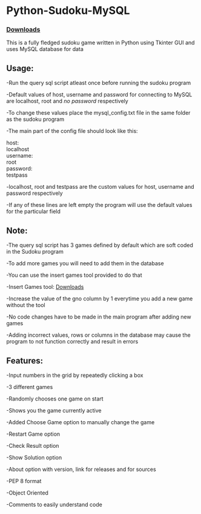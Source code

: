 # Python-Sudoku-MySQL

### [Downloads](https://github.com/VarunS2002/Python-Sudoku-MySQL/releases)

This is a fully fledged sudoku game written in Python using Tkinter GUI and uses MySQL database for data

## Usage:

-Run the query sql script atleast once before running the sudoku program 

-Default values of host, username and password for connecting to MySQL are localhost, root and *no password* respectively

-To change these values place the mysql_config.txt file in the same folder as the sudoku program

-The main part of the config file should look like this:


host:<br />
localhost<br />
username:<br />
root<br />
password:<br />
testpass<br />


-localhost, root and testpass are the custom values for host, username and password respectively

-If any of these lines are left empty the program will use the default values for the particular field


## Note:

-The query sql script has 3 games defined by default which are soft coded in the Sudoku program

-To add more games you will need to add them in the database

-You can use the insert games tool provided to do that

-Insert Games tool:
[Downloads](https://github.com/VarunS2002/Python-Sudoku-MySQL-Insert_Games/releases)

-Increase the value of the gno column by 1 everytime you add a new game without the tool

-No code changes have to be made in the main program after adding new games 

-Adding incorrect values, rows or columns in the database may cause the program to not function correctly and result in errors 

## Features:

-Input numbers in the grid by repeatedly clicking a box

-3 different games

-Randomly chooses one game on start

-Shows you the game currently active

-Added Choose Game option to manually change the game

-Restart Game option

-Check Result option

-Show Solution option

-About option with version, link for releases and for sources

-PEP 8 format

-Object Oriented

-Comments to easily understand code

